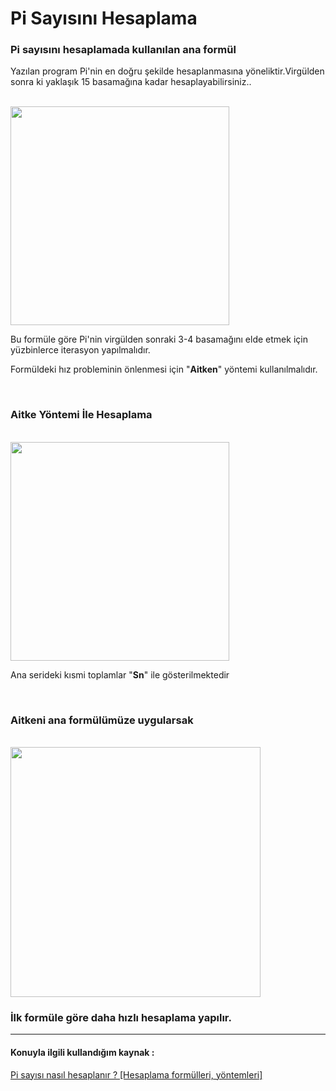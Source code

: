 # Pi Sayısını Hesaplama

<h3>Pi sayısını hesaplamada kullanılan ana formül</h3>
<p>Yazılan program Pi'nin en doğru şekilde hesaplanmasına yöneliktir.Virgülden sonra ki yaklaşık 15 basamağına kadar hesaplayabilirsiniz..</p>
<br> 
<img width="350" src="https://www.matematiktutkusu.com/forum/ekstra/matimage/matematiktutkusuleibniz.jpg">
<p>Bu formüle göre Pi'nin virgülden sonraki 3-4 basamağını elde etmek için yüzbinlerce iterasyon yapılmalıdır.</p>
<p>Formüldeki hız probleminin önlenmesi için "<b>Aitken</b>" yöntemi kullanılmalıdır.</p> 
<br>

<h3>Aitke Yöntemi İle Hesaplama</h3>
<br>
<img src="https://www.matematiktutkusu.com/forum/ekstra/matimage/matematiktutkusuaitken.jpg" width="350">

<p>Ana serideki kısmi toplamlar "<b>Sn</b>" ile gösterilmektedir</p>
<br>

<h3>Aitkeni ana formülümüze uygularsak</h3>
<br>

<img src="https://www.matematiktutkusu.com/forum/ekstra/matimage/matematiktutkusuaitkenc.jpg" width="400">
<br>
<h3>İlk formüle göre daha hızlı hesaplama yapılır.</h3>
<hr>
<h4>Konuyla ilgili kullandığım kaynak : </h4><a href="https://matematiktutkusu.com/forum/matematik-arsivi/119-pi-sayisi-nasil-hesaplanir-hesaplama-formulleri-yontemleri.html">Pi sayısı nasıl hesaplanır ? [Hesaplama formülleri, yöntemleri]</a>
